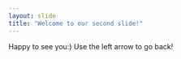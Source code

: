 ```yaml
---
layout: slide
title: "Welcome to our second slide!"
---
```

Happy to see you:)
Use the left arrow to go back!
